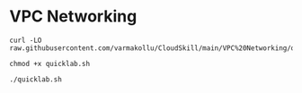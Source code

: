 # VPC Networking

```
curl -LO raw.githubusercontent.com/varmakollu/CloudSkill/main/VPC%20Networking/quicklab.sh

chmod +x quicklab.sh

./quicklab.sh

```

